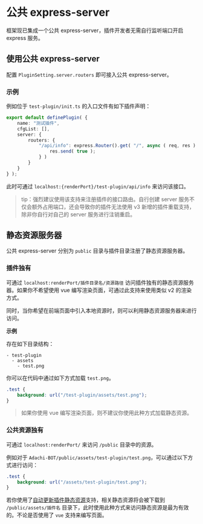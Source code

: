 # 公共 express-server

框架现已集成一个公共 express-server，插件开发者无需自行监听端口开启 express 服务。

## 使用公共 express-server

配置 `PluginSetting.server.routers` 即可接入公共 express-server。

### 示例

例如位于 `test-plugin/init.ts` 的入口文件有如下插件声明：

```ts
export default definePlugin( {
    name: "测试插件",
    cfgList: [],
    server: {
        routers: {
            "/api/info": express.Router().get( "/", async ( req, res ) => {
                res.send( true );
            } )
        }
    }
} );
```

此时可通过 `localhost:{renderPort}/test-plugin/api/info` 来访问该接口。

> tip：强烈建议使用该支持来注册插件的接口路由。自行创建 server 服务不仅会额外占用端口，还会导致你的插件无法使用 v3 新增的插件重载支持，除非你自行对自己的 server 服务进行注销重启。

## 静态资源服务器

公共 express-server 分别为 `public` 目录与插件目录注册了静态资源服务器。

### 插件独有

可通过 `localhost:renderPort/插件目录名/资源路径` 访问插件独有的静态资源服务器。如果你不希望使用 vue 编写渲染页面，可通过此支持来使用类似 v2 的渲染方式。

同时，当你希望在前端页面中引入本地资源时，则可以利用静态资源服务器来进行访问。

**示例**

存在如下目录结构：

```text
- test-plugin
  - assets
    - test.png
```

你可以在代码中通过如下方式加载 `test.png`。

```css
.test {
    background: url("/test-plugin/assets/test.png");
}
```

> 如果你使用 vue 编写渲染页面，则不建议你使用此种方式加载静态资源。

### 公共资源独有

可通过 `localhost:renderPort/` 来访问 `/public` 目录中的资源。

例如对于 `Adachi-BOT/public/assets/test-plugin/test.png`，可以通过以下方式进行访问：

```css
.test {
    background: url("/assets/test-plugin/test.png");
}
```

若你使用了[自动更新插件静态资源](./update-static-resource.md)支持，相关静态资源将会被下载到 `/public/assets/插件名` 目录下，此时使用此种方式来访问静态资源是最为有效的。不论是否使用了 `vue` 支持来编写页面。